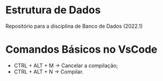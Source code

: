 # Estrutura de Dados

Repositório para a disciplina de Banco de Dados (2022.1)

# Comandos Básicos no VsCode

- CTRL + ALT + M -> Cancelar a compilação;
- CTRL + ALT + N -> Compilar.
